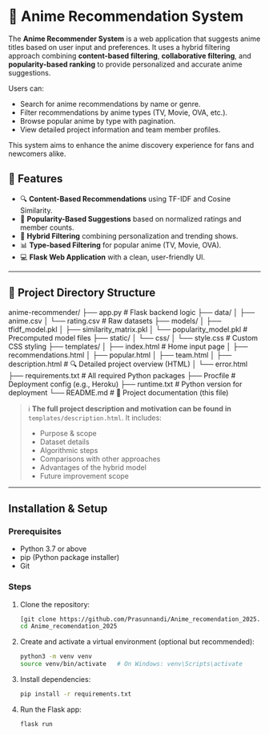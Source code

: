 
# 🎌 Anime Recommendation System


The **Anime Recommender System** is a web application that suggests anime titles based on user input and preferences. It uses a hybrid filtering approach combining **content-based filtering**, **collaborative filtering**, and **popularity-based ranking** to provide personalized and accurate anime suggestions.


Users can:
- Search for anime recommendations by name or genre.
- Filter recommendations by anime types (TV, Movie, OVA, etc.).
- Browse popular anime by type with pagination.
- View detailed project information and team member profiles.

This system aims to enhance the anime discovery experience for fans and newcomers alike.

## 📌 Features

- 🔍 **Content-Based Recommendations** using TF-IDF and Cosine Similarity.
- 🌟 **Popularity-Based Suggestions** based on normalized ratings and member counts.
- 🧠 **Hybrid Filtering** combining personalization and trending shows.
- 📊 **Type-based Filtering** for popular anime (TV, Movie, OVA).
- 💻 **Flask Web Application** with a clean, user-friendly UI.

---

## 📁 Project Directory Structure

anime-recommender/
├── app.py # Flask backend logic
├── data/
│ ├── anime.csv
│ └── rating.csv # Raw datasets
├── models/
│ ├── tfidf_model.pkl
│ ├── similarity_matrix.pkl
│ └── popularity_model.pkl # Precomputed model files
├── static/
│ └── css/
│ └── style.css # Custom CSS styling
├── templates/
│ ├── index.html # Home input page
│ ├── recommendations.html
│ ├── popular.html
│ ├── team.html
│ ├── description.html # 🔍 Detailed project overview (HTML)
│ └── error.html
├── requirements.txt # All required Python packages
├── Procfile # Deployment config (e.g., Heroku)
├── runtime.txt # Python version for deployment
└── README.md # 📄 Project documentation (this file)


> ℹ️ **The full project description and motivation can be found in** `templates/description.html`. It includes:
> - Purpose & scope
> - Dataset details
> - Algorithmic steps
> - Comparisons with other approaches
> - Advantages of the hybrid model
> - Future improvement scope

---
## Installation & Setup

### Prerequisites

- Python 3.7 or above  
- pip (Python package installer)  
- Git  

### Steps

1. Clone the repository:
   ```bash
   [git clone https://github.com/Prasunnandi/Anime_recomendation_2025.git]
   cd Anime_recomendation_2025

2. Create and activate a virtual environment (optional but recommended):
   ```bash
   python3 -m venv venv
   source venv/bin/activate   # On Windows: venv\Scripts\activate

3. Install dependencies:
   ```bash
   pip install -r requirements.txt

4. Run the Flask app:
   ```bash
   flask run

